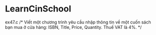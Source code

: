 # LearnCinSchool

ex47.c 
/* 
Viết một chương trình yêu cầu nhập thông tin về một cuốn 
sách bạn mua ở cửa hàng: ISBN, Title, Price, Quantity. 
Thuế VAT là 4%. 
*/
